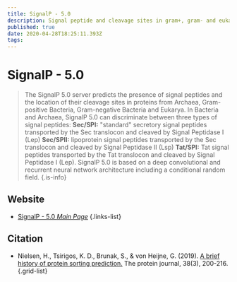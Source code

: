 ```yaml
---
title: SignalP - 5.0
description: Signal peptide and cleavage sites in gram+, gram- and eukaryotic amino acid sequences.
published: true
date: 2020-04-28T18:25:11.393Z
tags: 
---
```


# SignalP - 5.0

> The SignalP 5.0 server predicts the presence of signal peptides and the location of their cleavage sites in proteins from Archaea, Gram-positive Bacteria, Gram-negative Bacteria and Eukarya. In Bacteria and Archaea, SignalP 5.0 can discriminate between three types of signal peptides:
&NewLine;
**Sec/SPI:** "standard" secretory signal peptides transported by the Sec translocon and cleaved by Signal Peptidase I (Lep)
**Sec/SPII:** lipoprotein signal peptides transported by the Sec translocon and cleaved by Signal Peptidase II (Lsp)
**Tat/SPI:** Tat signal peptides transported by the Tat translocon and cleaved by Signal Peptidase I (Lep).
&NewLine;
SignalP 5.0 is based on a deep convolutional and recurrent neural network architecture including a conditional random field.
{.is-info}
 

## Website 

- [SignalP - 5.0 *Main Page*](https://services.healthtech.dtu.dk/service.php?SignalP-5.0)
 {.links-list}

## Citation 

- Nielsen, H., Tsirigos, K. D., Brunak, S., & von Heijne, G. (2019). [A brief history of protein sorting prediction.](https://link.springer.com/article/10.1007/s10930-019-09838-3) The protein journal, 38(3), 200-216.
{.grid-list}

